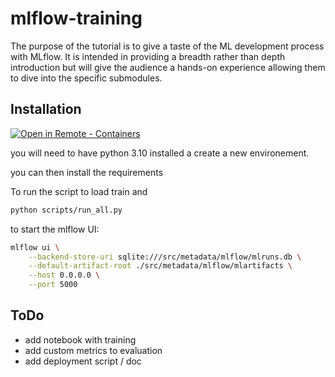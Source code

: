 # mlflow-training
The purpose of the tutorial is to give a taste of the ML development process with MLflow. It is intended in providing a breadth rather than depth introduction but will give the audience a hands-on experience allowing them to dive into the specific submodules.

## Installation

[
    ![Open in Remote - Containers](
        https://img.shields.io/static/v1?label=Remote%20-%20Containers&message=Open&color=blue&logo=visualstudiocode
    )
](
    https://vscode.dev/redirect?url=vscode://ms-vscode-remote.remote-containers/cloneInVolume?url=https://github.com/theopinard/mlflow-training
)

you will need to have python 3.10 installed a create a new environement. 

you can then install the requirements 

To run the script to load train and 
```bash
python scripts/run_all.py
```

to start the mlflow UI: 
```sh
mlflow ui \
    --backend-store-uri sqlite:///src/metadata/mlflow/mlruns.db \
    --default-artifact-root ./src/metadata/mlflow/mlartifacts \
    --host 0.0.0.0 \
    --port 5000
```

## ToDo

- add notebook with training
- add custom metrics to evaluation
- add deployment script / doc